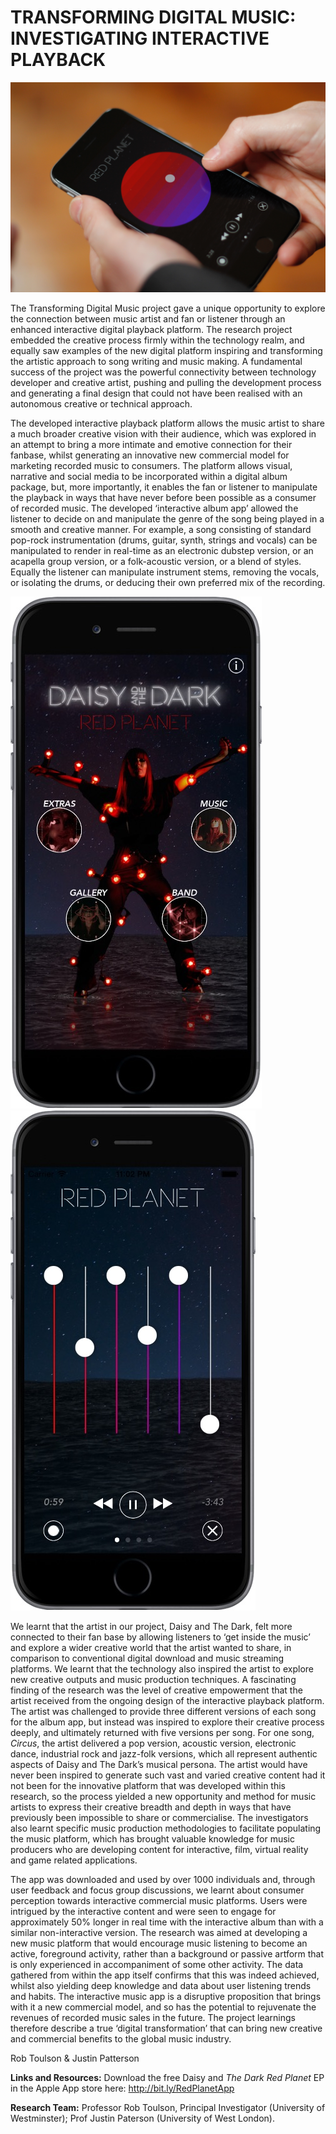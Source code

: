 # TRANSFORMING DIGITAL MUSIC: INVESTIGATING INTERACTIVE PLAYBACK

![Image](Images/TransformingDigMusic_Image1.jpg)

The Transforming Digital Music project gave a unique opportunity to explore the connection between music artist and fan or listener through an enhanced interactive digital playback platform. The research project embedded the creative process firmly within the technology realm, and equally saw examples of the new digital platform inspiring and transforming the artistic approach to song writing and music making. A fundamental success of the project was the powerful connectivity between technology developer and creative artist, pushing and pulling the development process and generating a final design that could not have been realised with an autonomous creative or technical approach.

The developed interactive playback platform allows the music artist to share a much broader creative vision with their audience, which was explored in an attempt to bring a more intimate and emotive connection for their fanbase, whilst generating an innovative new commercial model for marketing recorded music to consumers. The platform allows visual, narrative and social media to be incorporated within a digital album package, but, more importantly, it enables the fan or listener to manipulate the playback in ways that have never before been possible as a consumer of recorded music. The developed ‘interactive album app’ allowed the listener to decide on and manipulate the genre of the song being played in a smooth and creative manner. For example, a song consisting of standard pop-rock instrumentation (drums, guitar, synth, strings and vocals) can be manipulated to render in real-time as an electronic dubstep version, or an acapella group version, or a folk-acoustic version, or a blend of styles. Equally the listener can manipulate instrument stems, removing the vocals, or isolating the drums, or deducing their own preferred mix of the recording. 

![Image](Images/TransformingDigMusic_Image2.jpg)  
![Image](Images/TransformingDigMusic_Image4.jpg)


We learnt that the artist in our project, Daisy and The Dark, felt more connected to their fan base by allowing listeners to ‘get inside the music’ and explore a wider creative world that the artist wanted to share, in comparison to conventional digital download and music streaming platforms. We learnt that the technology also inspired the artist to explore new creative outputs and music production techniques. A fascinating finding of the research was the level of creative empowerment that the artist received from the ongoing design of the interactive playback platform. The artist was challenged to provide three different versions of each song for the album app, but instead was inspired to explore their creative process deeply, and ultimately returned with five versions per song. For one song, _Circus_, the artist delivered a pop version, acoustic version, electronic dance, industrial rock and jazz-folk versions, which all represent authentic aspects of Daisy and The Dark’s musical persona. The artist would have never been inspired to generate such vast and varied creative content had it not been for the innovative platform that was developed within this research, so the process yielded a new opportunity and method for music artists to express their creative breadth and depth in ways that have previously been impossible to share or commercialise. The investigators also learnt specific music production methodologies to facilitate populating the music platform, which has brought valuable knowledge for music producers who are developing content for interactive, film, virtual reality and game related applications. 

The app was downloaded and used by over 1000 individuals and, through user feedback and focus group discussions, we learnt about consumer perception towards interactive commercial music platforms. Users were intrigued by the interactive content and were seen to engage for approximately 50% longer in real time with the interactive album than with a similar non-interactive version. The research was aimed at developing a new music platform that would encourage music listening to become an active, foreground activity, rather than a background or passive artform that is only experienced in accompaniment of some other activity. The data gathered from within the app itself confirms that this was indeed achieved, whilst also yielding deep knowledge and data about user listening trends and habits. The interactive music app is a disruptive proposition that brings with it a new commercial model, and so has the potential to rejuvenate the revenues of recorded music sales in the future. The project learnings therefore describe a true ‘digital transformation’ that can bring new creative and commercial benefits to the global music industry.

Rob Toulson & Justin Patterson


**Links and Resources:**
Download the free Daisy and _The Dark Red Planet_ EP in the Apple App store here: http://bit.ly/RedPlanetApp

**Research Team:**
Professor Rob Toulson, Principal Investigator (University of Westminster); Prof Justin Paterson (University of West London).



